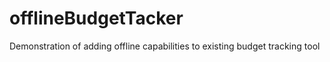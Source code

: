 # offlineBudgetTacker
Demonstration of adding offline capabilities to existing budget tracking tool
